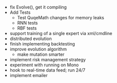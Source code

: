 - fix Evolve(), get it compiling
- Add Tests
  - Test QuqeMath changes for memory leaks
  - RNN tests
  - RBF tests
- support training of a single expert via xml/cmdline
- distributed evolution
- finish implementing backtesting
- improve evolution algorithm
  - make mutation smarter
- implement risk management strategy
- experiment with running on Mono
- hook to real-time data feed; run 24/7
- implement emailer